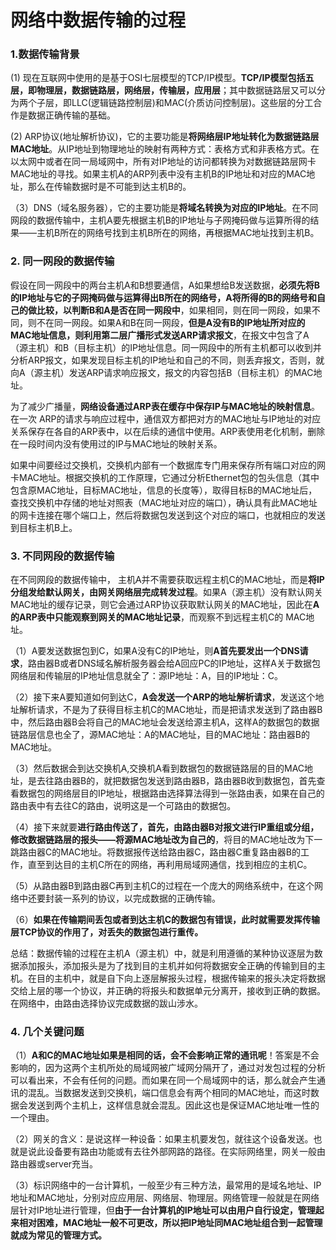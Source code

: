 # 网络中数据传输的过程

### 1.数据传输背景

(1) 现在互联网中使用的是基于OSI七层模型的TCP/IP模型。**TCP/IP模型包括五层，即物理层，数据链路层，网络层，传输层，应用层**；其中数据链路层又可以分为两个子层，即LLC(逻辑链路控制层)和MAC(介质访问控制层)。这些层的分工合作是数据正确传输的基础。

(2) ARP协议(地址解析协议)，它的主要功能是**将网络层IP地址转化为数据链路层MAC地址**。从IP地址到物理地址的映射有两种方式：表格方式和非表格方式。在以太网中或者在同一局域网中，所有对IP地址的访问都转换为对数据链路层网卡MAC地址的寻找。如果主机A的ARP列表中没有主机B的IP地址和对应的MAC地址，那么在传输数据时是不可能到达主机B的。	

（3）DNS（域名服务器），它的主要功能是**将域名转换为对应的IP地址**。在不同网段的数据传输中，主机A要先根据主机B的IP地址与子网掩码做与运算所得的结果——主机B所在的网络号找到主机B所在的网络，再根据MAC地址找到主机B。

### 2. 同一网段的数据传输
假设在同一网段中的两台主机A和B想要通信，A如果想给B发送数据，**必须先将B的IP地址与它的子网掩码做与运算得出B所在的网络号，A将所得的B的网络号和自己的做比较，以判断B和A是否在同一网段中**，如果相同，则在同一网段，如果不同，则不在同一网段。如果A和B在同一网段，**但是A没有B的IP地址所对应的MAC地址信息，则利用第二层广播形式发送ARP请求报文**，在报文中包含了A（源主机）和B（目标主机）的IP地址信息。同一网段中的所有主机都可以收到并分析ARP报文，如果发现目标主机的IP地址和自己的不同，则丢弃报文，否则，就向A（源主机）发送ARP请求响应报文，报文的内容包括B（目标主机）的MAC地址。

为了减少广播量，**网络设备通过ARP表在缓存中保存IP与MAC地址的映射信息**。在一次 ARP的请求与响应过程中，通信双方都把对方的MAC地址与IP地址的对应关系保存在各自的ARP表中，以在后续的通信中使用。ARP表使用老化机制，删除在一段时间内没有使用过的IP与MAC地址的映射关系。

如果中间要经过交换机，交换机内部有一个数据库专门用来保存所有端口对应的网卡MAC地址。根据交换机的工作原理，它通过分析Ethernet包的包头信息（其中包含原MAC地址，目标MAC地址，信息的长度等），取得目标B的MAC地址后，查找交换机中存储的地址对照表（MAC地址对应的端口），确认具有此MAC地址的网卡连接在哪个端口上，然后将数据包发送到这个对应的端口，也就相应的发送到目标主机B上。
### 3. 不同网段的数据传输
在不同网段的数据传输中， 主机A并不需要获取远程主机C的MAC地址，而是**将IP分组发给默认网关，由网关网络层完成转发过程**。如果A（源主机）没有默认网关MAC地址的缓存记录，则它会通过ARP协议获取默认网关的MAC地址，因此在**A的ARP表中只能观察到网关的MAC地址记录**，而观察不到远程主机C的 MAC地址。

（1）A要发送数据包到C，如果A没有C的IP地址，则**A首先要发出一个DNS请求**，路由器B或者DNS域名解析服务器会给A回应PC的IP地址，这样A关于数据包网络层和传输层的IP地址信息就全了：源IP地址：A，目的IP地址：C。

（2）接下来A要知道如何到达C，**A会发送一个ARP的地址解析请求**，发送这个地址解析请求，不是为了获得目标主机C的MAC地址，而是把请求发送到了路由器B中，然后路由器B会将自己的MAC地址会发送给源主机A，这样A的数据包的数据链路层信息也全了，源MAC地址：A的MAC地址，目的MAC地址：路由器B的MAC地址。

（3）然后数据会到达交换机A,交换机A看到数据包的数据链路层的目的MAC地址，是去往路由器B的，就把数据包发送到路由器B，路由器B收到数据包，首先查看数据包的网络层目的IP地址，根据路由选择算法得到一张路由表，如果在自己的路由表中有去往C的路由，说明这是一个可路由的数据包。

（4）接下来就要**进行路由传送了，首先，由路由器B对报文进行IP重组或分组，修改数据链路层的报头——将源MAC地址改为自己的**，将目的MAC地址改为下一跳路由器C的MAC地址。将数据报传送给路由器C，路由器C重复路由器B的工作，直至到达目的主机C所在的网络，再利用局域网通信，找到相应的主机C。

（5）从路由器B到路由器C再到主机C的过程在一个庞大的网络系统中，在这个网络中还要封装一系列的协议，以完成数据的正确传输。

（6）**如果在传输期间丢包或者到达主机C的数据包有错误，此时就需要发挥传输层TCP协议的作用了，对丢失的数据包进行重传。**

总结：数据传输的过程在主机A（源主机）中，就是利用遵循的某种协议逐层为数据添加报头，添加报头是为了找到目的主机并如何将数据安全正确的传输到目的主机。在目的主机中，就是自下向上逐层解报头过程，根据传输来的报头决定将数据交给上层的哪一个协议，并正确的将报头和数据单元分离开，接收到正确的数据。 在网络中，由路由选择协议完成数据的跋山涉水。
### 4. 几个关键问题
（1）**A和C的MAC地址如果是相同的话，会不会影响正常的通讯呢**！答案是不会影响的，因为这两个主机所处的局域网被广域网分隔开了，通过对发包过程的分析可以看出来，不会有任何的问题。而如果在同一个局域网中的话，那么就会产生通讯的混乱。当数据发送到交换机，端口信息会有两个相同的MAC地址，而这时数据会发送到两个主机上，这样信息就会混乱。因此这也是保证MAC地址唯一性的一个理由。

（2）网关的含义：是说这样一种设备：如果主机要发包，就往这个设备发送。也就是说此设备要有路由功能或有去往外部网路的路径。在实际网络里，网关一般由路由器或server充当。

（3）标识网络中的一台计算机，一般至少有三种方法，最常用的是域名地址、IP地址和MAC地址，分别对应应用层、网络层、物理层。网络管理一般就是在网络层针对IP地址进行管理，但**由于一台计算机的IP地址可以由用户自行设定，管理起来相对困难，MAC地址一般不可更改，所以把IP地址同MAC地址组合到一起管理就成为常见的管理方式。**
